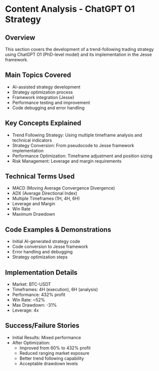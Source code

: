 # Content Analysis - ChatGPT O1 Strategy

## Overview
This section covers the development of a trend-following trading strategy using ChatGPT O1 (PhD-level model) and its implementation in the Jesse framework.

## Main Topics Covered
- AI-assisted strategy development
- Strategy optimization process
- Framework integration (Jesse)
- Performance testing and improvement
- Code debugging and error handling

## Key Concepts Explained
- Trend Following Strategy: Using multiple timeframe analysis and technical indicators
- Strategy Conversion: From pseudocode to Jesse framework implementation
- Performance Optimization: Timeframe adjustment and position sizing
- Risk Management: Leverage and margin requirements

## Technical Terms Used
- MACD (Moving Average Convergence Divergence)
- ADX (Average Directional Index)
- Multiple Timeframes (1H, 4H, 6H)
- Leverage and Margin
- Win Rate
- Maximum Drawdown

## Code Examples & Demonstrations
- Initial AI-generated strategy code
- Code conversion to Jesse framework
- Error handling and debugging
- Strategy optimization steps

## Implementation Details
- Market: BTC-USDT
- Timeframes: 4H (execution), 6H (analysis)
- Performance: 432% profit
- Win Rate: ~52%
- Max Drawdown: -31%
- Leverage: 4x

## Success/Failure Stories
- Initial Results: Mixed performance
- After Optimization:
  * Improved from 60% to 432% profit
  * Reduced ranging market exposure
  * Better trend following capability
  * Acceptable drawdown levels 